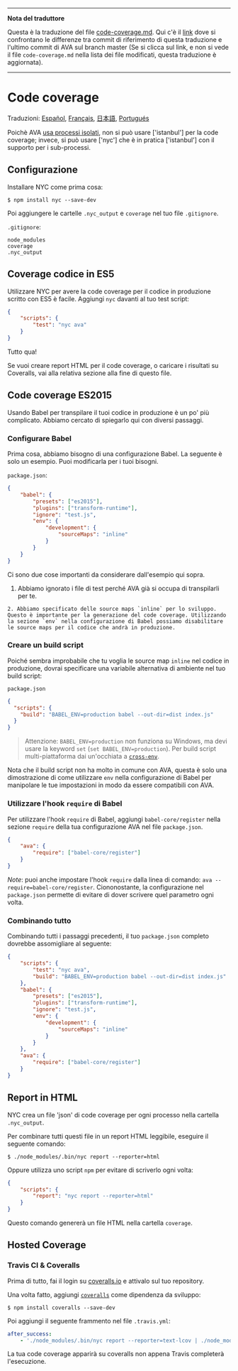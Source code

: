___
**Nota del traduttore**

Questa è la traduzione del file [code-coverage.md](https://github.com/sindresorhus/ava/blob/master/docs/recipes/code-coverage.md). Qui c'è il [link](https://github.com/sindresorhus/ava/compare/3201b1b4ff80ff75f0e1c288ca7da22f92c9b814...master#diff-0730bb7c2e8f9ea2438b52e419dd86c9) dove si confrontano le differenze tra commit di riferimento di questa traduzione e l'ultimo commit di AVA sul branch master (Se si clicca sul link, e non si vede il file `code-coverage.md` nella lista dei file modificati, questa traduzione è aggiornata).
___
# Code coverage

Traduzioni: [Español](https://github.com/sindresorhus/ava-docs/blob/master/es_ES/docs/recipes/code-coverage.md), [Français](https://github.com/sindresorhus/ava-docs/blob/master/fr_FR/docs/recipes/code-coverage.md), [日本語](https://github.com/sindresorhus/ava-docs/blob/master/ja_JP/docs/recipes/code-coverage.md), [Portugués](https://github.com/sindresorhus/ava-docs/blob/master/pt_BR/docs/recipes/code-coverage.md)

Poichè AVA [usa processi isolati](processi-isolati), non si può usare ['istanbul'] per la code coverage; invece, si può usare ['nyc'] che è in pratica ['istanbul'] con il supporto per i sub-processi.

## Configurazione

Installare NYC come prima cosa:

```
$ npm install nyc --save-dev
```

Poi aggiungere le cartelle `.nyc_output` e `coverage` nel tuo file `.gitignore`.

`.gitignore`:

```
node_modules
coverage
.nyc_output
```

## Coverage codice in ES5

Utilizzare NYC per avere la code coverage per il codice in produzione scritto con ES5 è facile. Aggiungi `nyc` davanti al tuo test script:

```json
{
	"scripts": {
		"test": "nyc ava"
	}
}
```

Tutto qua!

Se vuoi creare report HTML per il code coverage, o caricare i risultati su Coveralls, vai alla relativa sezione alla fine di questo file.

## Code coverage ES2015

Usando Babel per transpilare il tuoi codice in produzione è un po' più complicato. Abbiamo cercato di spiegarlo qui con diversi passaggi.

### Configurare Babel

Prima cosa, abbiamo bisogno di una configurazione Babel. La seguente è solo un esempio. Puoi modificarla per i tuoi bisogni.

`package.json`:
```json
{
	"babel": {
		"presets": ["es2015"],
		"plugins": ["transform-runtime"],
		"ignore": "test.js",
		"env": {
			"development": {
				"sourceMaps": "inline"
			}
		}
	}
}
```

Ci sono due cose importanti da considerare dall'esempio qui sopra.

  1. Abbiamo ignorato i file di test perché AVA già si occupa di transpilarli per te.

	2. Abbiamo specificato delle source maps `inline` per lo sviluppo. Questo è importante per la generazione del code coverage. Utilizzando la sezione `env` nella configurazione di Babel possiamo disabilitare le source maps per il codice che andrà in produzione.

### Creare un build script

Poiché sembra improbabile che tu voglia le source map `inline` nel codice in produzione, dovrai specificare una variabile alternativa di ambiente nel tuo build script:

`package.json`

```json
{
  "scripts": {
    "build": "BABEL_ENV=production babel --out-dir=dist index.js"
  }
}
```

> Attenzione: `BABEL_ENV=production` non funziona su Windows, ma devi usare la keyword `set` (`set BABEL_ENV=production`). Per build script multi-piattaforma dai un'occhiata a [`cross-env`].

Nota che il build script non ha molto in comune con AVA, questa è solo una dimostrazione di come utilizzare `env` nella configurazione di Babel per manipolare le tue impostazioni in modo da essere compatibili con AVA.

### Utilizzare l'hook `require` di Babel

Per utilizzare l'hook `require` di Babel, aggiungi `babel-core/register` nella sezione `require` della tua configurazione AVA nel file `package.json`.

```json
{
	"ava": {
		"require": ["babel-core/register"]
	}
}
```

*Note*: puoi anche impostare l'hook `require` dalla linea di comando: `ava --require=babel-core/register`. Ciononostante, la configurazione nel `package.json` permette di evitare di dover scrivere quel parametro ogni volta.

### Combinando tutto

Combinando tutti i passaggi precedenti, il tuo `package.json` completo dovrebbe assomigliare al seguente:

```json
{
	"scripts": {
		"test": "nyc ava",
		"build": "BABEL_ENV=production babel --out-dir=dist index.js"
	},
	"babel": {
		"presets": ["es2015"],
		"plugins": ["transform-runtime"],
		"ignore": "test.js",
		"env": {
			"development": {
				"sourceMaps": "inline"
			}
		}
	},
	"ava": {
		"require": ["babel-core/register"]
	}
}
```


## Report in HTML

NYC crea un file 'json' di code coverage per ogni processo nella cartella `.nyc_output`.

Per combinare tutti questi file in un report HTML leggibile, eseguire il seguente comando:

```
$ ./node_modules/.bin/nyc report --reporter=html
```

Oppure utilizza uno script `npm` per evitare di scriverlo ogni volta:

```json
{
	"scripts": {
		"report": "nyc report --reporter=html"
	}
}
```

Questo comando genererà un file HTML nella cartella `coverage`.

## Hosted Coverage

### Travis CI & Coveralls

Prima di tutto, fai il login su [coveralls.io] e attivalo sul tuo repository.

Una volta fatto, aggiungi [`coveralls`] come dipendenza da sviluppo:

```
$ npm install coveralls --save-dev
```

Poi aggiungi il seguente frammento nel file `.travis.yml`:

```yaml
after_success:
    - './node_modules/.bin/nyc report --reporter=text-lcov | ./node_modules/.bin/coveralls'
```

La tua code coverage apparirà su coveralls non appena Travis completerà l'esecuzione.

[`babel`]:      https://github.com/babel/babel
[coveralls.io]: https://coveralls.io
[`coveralls`]:  https://github.com/nickmerwin/node-coveralls
[`cross-env`]:  https://github.com/kentcdodds/cross-env
[processi-isolati]: https://github.com/sindresorhus/ava-docs/blob/master/it_IT/readme.md#isolamento-dei-processi
[`istanbul`]:   https://github.com/gotwarlost/istanbul
[`nyc`]:        https://github.com/bcoe/nyc
